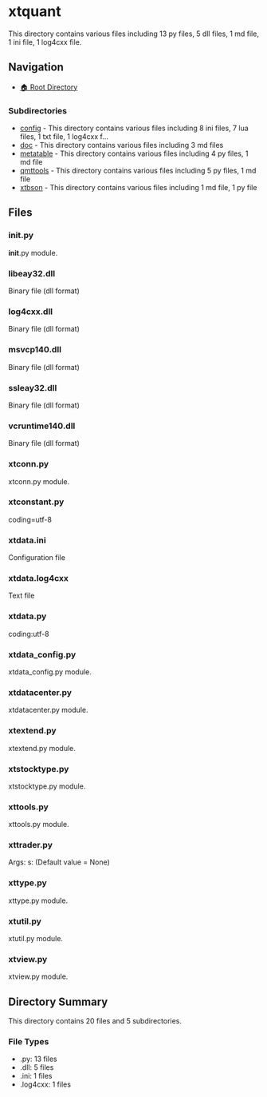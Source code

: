 # xtquant

This directory contains various files including 13 py files, 5 dll files, 1 md file, 1 ini file, 1 log4cxx file.

## Navigation

* [🏠 Root Directory](/xtquant/..README.md)

### Subdirectories

* [config](config/README.md) - This directory contains various files including 8 ini files, 7 lua files, 1 txt file, 1 log4cxx f...
* [doc](doc/README.md) - This directory contains various files including 3 md files
* [metatable](metatable/README.md) - This directory contains various files including 4 py files, 1 md file
* [qmttools](qmttools/README.md) - This directory contains various files including 5 py files, 1 md file
* [xtbson](xtbson/README.md) - This directory contains various files including 1 md file, 1 py file

## Files

### __init__.py

__init__.py module.

### libeay32.dll

Binary file (dll format)

### log4cxx.dll

Binary file (dll format)

### msvcp140.dll

Binary file (dll format)

### ssleay32.dll

Binary file (dll format)

### vcruntime140.dll

Binary file (dll format)

### xtconn.py

xtconn.py module.

### xtconstant.py

coding=utf-8

### xtdata.ini

Configuration file

### xtdata.log4cxx

Text file

### xtdata.py

coding:utf-8

### xtdata_config.py

xtdata_config.py module.

### xtdatacenter.py

xtdatacenter.py module.

### xtextend.py

xtextend.py module.

### xtstocktype.py

xtstocktype.py module.

### xttools.py

xttools.py module.

### xttrader.py

Args:
    s: (Default value = None)

### xttype.py

xttype.py module.

### xtutil.py

xtutil.py module.

### xtview.py

xtview.py module.

## Directory Summary

This directory contains 20 files and 5 subdirectories.

### File Types

* .py: 13 files
* .dll: 5 files
* .ini: 1 files
* .log4cxx: 1 files
